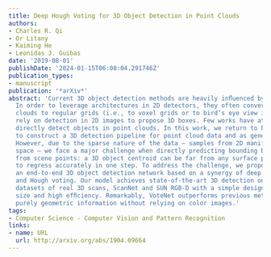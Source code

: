 ```yaml
---
title: Deep Hough Voting for 3D Object Detection in Point Clouds
authors:
- Charles R. Qi
- Or Litany
- Kaiming He
- Leonidas J. Guibas
date: '2019-08-01'
publishDate: '2024-01-15T06:08:04.291746Z'
publication_types:
- manuscript
publication: '*arXiv*'
abstract: 'Current 3D object detection methods are heavily inﬂuenced by 2D detectors.
  In order to leverage architectures in 2D detectors, they often convert 3D point
  clouds to regular grids (i.e., to voxel grids or to bird’s eye view images), or
  rely on detection in 2D images to propose 3D boxes. Few works have attempted to
  directly detect objects in point clouds. In this work, we return to ﬁrst principles
  to construct a 3D detection pipeline for point cloud data and as generic as possible.
  However, due to the sparse nature of the data – samples from 2D manifolds in 3D
  space – we face a major challenge when directly predicting bounding box parameters
  from scene points: a 3D object centroid can be far from any surface point thus hard
  to regress accurately in one step. To address the challenge, we propose VoteNet,
  an end-to-end 3D object detection network based on a synergy of deep point set networks
  and Hough voting. Our model achieves state-of-the-art 3D detection on two large
  datasets of real 3D scans, ScanNet and SUN RGB-D with a simple design, compact model
  size and high efﬁciency. Remarkably, VoteNet outperforms previous methods by using
  purely geometric information without relying on color images.'
tags:
- Computer Science - Computer Vision and Pattern Recognition
links:
- name: URL
  url: http://arxiv.org/abs/1904.09664
---
```

